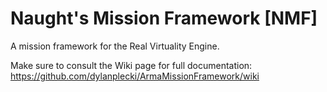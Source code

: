 Naught's Mission Framework [NMF]
================================

A mission framework for the Real Virtuality Engine.

Make sure to consult the Wiki page for full documentation:
https://github.com/dylanplecki/ArmaMissionFramework/wiki
